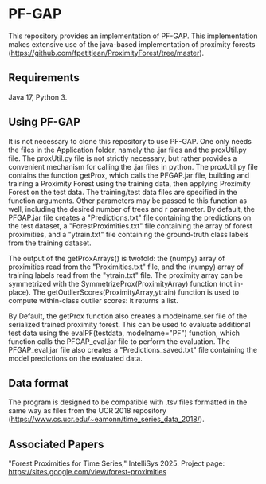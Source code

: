 # PF-GAP

This repository provides an implementation of PF-GAP. This implementation makes extensive use of the java-based implementation of proximity forests (https://github.com/fpetitjean/ProximityForest/tree/master).

## Requirements

Java 17, Python 3.

## Using PF-GAP

It is not necessary to clone this repository to use PF-GAP. One only needs the files in the Application folder, namely the .jar files and the proxUtil.py file. The proxUtil.py file is not strictly necessary, but rather provides a convenient mechanism for calling the .jar files in python. The proxUtil.py file contains the function getProx, which calls the PFGAP.jar file, building and training a Proximity Forest using the training data, then applying Proximity Forest on the test data. The training/test data files are specified in the function arguments. Other parameters may be passed to this function as well, including the desired number of trees and r parameter. By default, the PFGAP.jar file creates a "Predictions.txt" file containing the predictions on the test dataset, a "ForestProximities.txt" file containing the array of forest proximities, and a "ytrain.txt" file containing the ground-truth class labels from the training dataset.

The output of the getProxArrays() is twofold: the (numpy) array of proximities read from the "Proximities.txt" file, and the (numpy) array of training labels read from the "ytrain.txt" file. The proximity array can be symmetrized with the SymmetrizeProx(ProximityArray) function (not in-place). The getOutlierScores(ProximityArray,ytrain) function is used to compute within-class outlier scores: it returns a list.

By Default, the getProx function also creates a modelname.ser file of the serialized trained proximity forest. This can be used to evaluate additional test data using the evalPF(testdata, modelname="PF") function, which function calls the PFGAP_eval.jar file to perform the evaluation. The PFGAP_eval.jar file also creates a "Predictions_saved.txt" file containing the model predictions on the evaluated data.

## Data format

The program is designed to be compatible with .tsv files formatted in the same way as files from the UCR 2018 repository (https://www.cs.ucr.edu/~eamonn/time_series_data_2018/).

## Associated Papers

"Forest Proximities for Time Series," IntelliSys 2025. Project page: https://sites.google.com/view/forest-proximities
